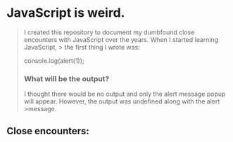 # JavaScript is weird.
> I created this repository to document my dumbfound close encounters with JavaScript over the years. When I started learning JavaScript, > the first thing I wrote was:
>
>    console.log(alert(1));
>
>### What will be the output?
>I thought there would be no output and only the alert message popup will appear. However, the output was undefined along with the alert >message.

## Close encounters:

